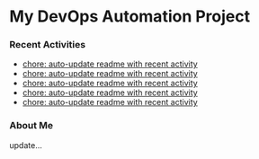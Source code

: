 # My DevOps Automation Project

### Recent Activities
<!-- activity:START -->
- [chore: auto-update readme with recent activity](https://github.com/kaigiii/mybowling-app/commit/f1c85f79704a8b2f445701892f65bb19630d1ca7)
- [chore: auto-update readme with recent activity](https://github.com/kaigiii/mybowling-app/commit/05385a7c58c815ffc3acd05bddee1fac061e72e2)
- [chore: auto-update readme with recent activity](https://github.com/kaigiii/mybowling-app/commit/a77e9f8b76f5f851ce7db663f93a56735a7d752e)
- [chore: auto-update readme with recent activity](https://github.com/kaigiii/mybowling-app/commit/1793e9e62b593951f856775c9e53f63167e6e3b5)
- [chore: auto-update readme with recent activity](https://github.com/kaigiii/mybowling-app/commit/fa0e497674d4d899bebfa74a9dde3c2a197c8ace)
<!-- activity:END -->

### About Me
<!-- MYLINKS:START -->
<!-- MYLINKS:END -->

update...
